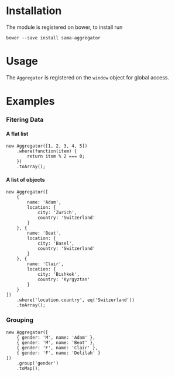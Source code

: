 Installation
============

The module is registered on bower, to install run
```
bower --save install sama-aggregator
```

Usage
=====

The `Aggregator` is registered on the `window` object for global access.

Examples
========

### Fitering Data

#### A flat list
```
new Aggregator([1, 2, 3, 4, 5])
    .where(function(item) {
        return item % 2 === 0;
    })
    .toArray();
```

#### A list of objects
```
new Aggregator([
    {
        name: 'Adam',
        location: {
            city: 'Zurich',
            country: 'Switzerland'
        }
    }, {
        name: 'Beat',
        location: {
            city: 'Basel',
            country: 'Switzerland'
        }
    }, {
        name: 'Clair',
        location: {
            city: 'Bishkek',
            country: 'Kyrgyztan'
        }
    }
])
    .where('location.country', eq('Switzerland'))
    .toArray();
```

### Grouping

```
new Aggregator([
    { gender: 'M', name: 'Adam' },
    { gender: 'M', name: 'Beat' },
    { gender: 'F', name: 'Clair' },
    { gender: 'F', name: 'Delilah' }
])
    .group('gender')
    .toMap();
```